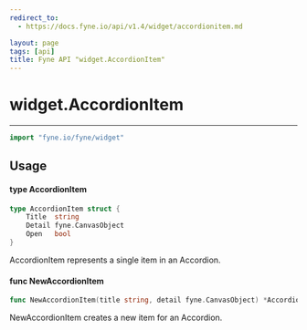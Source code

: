 ```yaml
---
redirect_to:
  - https://docs.fyne.io/api/v1.4/widget/accordionitem.md

layout: page
tags: [api]
title: Fyne API "widget.AccordionItem"
---
```



# widget.AccordionItem
---
```go
import "fyne.io/fyne/widget"
```

## Usage

#### type AccordionItem

```go
type AccordionItem struct {
	Title  string
	Detail fyne.CanvasObject
	Open   bool
}
```

AccordionItem represents a single item in an Accordion.

#### func  NewAccordionItem

```go
func NewAccordionItem(title string, detail fyne.CanvasObject) *AccordionItem
```
NewAccordionItem creates a new item for an Accordion.
